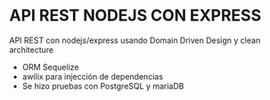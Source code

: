 # API REST NODEJS CON EXPRESS
API REST con nodejs/express usando Domain Driven Design y clean architecture

- ORM Sequelize
- awilix para injección de dependencias
- Se hizo pruebas con PostgreSQL y mariaDB
